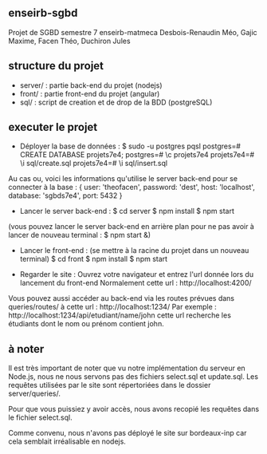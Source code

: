 ## enseirb-sgbd
Projet de SGBD semestre 7 enseirb-matmeca
Desbois-Renaudin Méo, Gajic Maxime, Facen Théo, Duchiron Jules

## structure du projet
- server/ : partie back-end du projet (nodejs)
- front/ : partie front-end du projet (angular)
- sql/ : script de creation et de drop de la BDD (postgreSQL)

## executer le projet
- Déployer la base de données :
$ sudo -u postgres pqsl
postgres=# CREATE DATABASE projets7e4;
postgres=# \c projets7e4
projets7e4=# \i sql/create.sql
projets7e4=# \i sql/insert.sql

Au cas ou, voici les informations qu'utilise le server back-end pour se connecter à la base :
{
    user: 'theofacen',
    password: 'dest',
    host: 'localhost',
    database: 'sgbds7e4',
    port: 5432
}

- Lancer le server back-end :
$ cd server
$ npm install
$ npm start

(vous pouvez lancer le server back-end en arrière plan pour ne pas avoir à lancer de nouveau terminal : $ npm start &)

- Lancer le front-end :
(se mettre à la racine du projet dans un nouveau terminal)
$ cd front
$ npm install
$ npm start

- Regarder le site :
Ouvrez votre navigateur et entrez l'url donnée lors du lancement du front-end
Normalement cette url : http://localhost:4200/

Vous pouvez aussi accéder au back-end via les routes prévues dans queries/routes/ à cette url : http://localhost:1234/
Par exemple : http://localhost:1234/api/etudiant/name/john
cette url recherche les étudiants dont le nom ou prénom contient john.

## à noter

Il est très important de noter que vu notre implémentation du serveur en Node.js, nous ne nous servons pas des fichiers select.sql et update.sql. Les requêtes utilisées par le site sont répertoriées dans le dossier server/queries/.

Pour que vous puissiez y avoir accès, nous avons recopié les requêtes dans le fichier select.sql.

Comme convenu, nous n'avons pas déployé le site sur bordeaux-inp car cela semblait irréalisable en nodejs.
